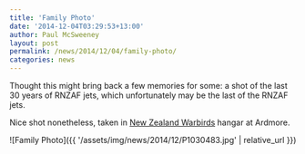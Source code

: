 ```yaml
---
title: 'Family Photo'
date: '2014-12-04T03:29:53+13:00'
author: Paul McSweeney
layout: post
permalink: /news/2014/12/04/family-photo/
categories: news
---
```


Thought this might bring back a few memories for some: a shot of the last 30 years of RNZAF jets, which unfortunately may be the last of the RNZAF jets.

Nice shot nonetheless, taken in [New Zealand Warbirds](https://nzwarbirds.org.nz/) hangar at Ardmore.

![Family Photo]({{ '/assets/img/news/2014/12/P1030483.jpg' | relative_url }})
